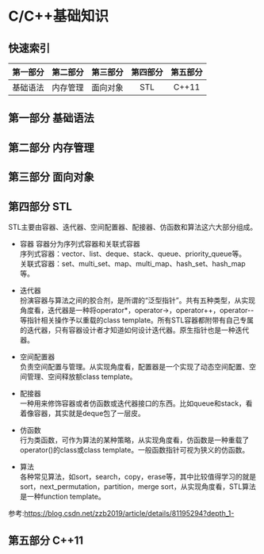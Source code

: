 # C/C++基础知识

## 快速索引
| 第一部分 | 第二部分 | 第三部分 | 第四部分 | 第五部分 |
|:-------:|:-------:|:--------:|:-------:|:-------:|
| 基础语法 | 内存管理 | 面向对象 |   STL   |  C++11  |

## 第一部分 基础语法

## 第二部分 内存管理 

## 第三部分 面向对象

## 第四部分 STL

STL主要由容器、迭代器、空间配置器、配接器、仿函数和算法这六大部分组成。
* 容器
容器分为序列式容器和关联式容器   
序列式容器：vector、list、deque、stack、queue、priority_queue等。  
关联式容器：set、multi_set、map、multi_map、hash_set、hash_map等。 

* 迭代器  
扮演容器与算法之间的胶合剂，是所谓的“泛型指针”。共有五种类型，从实现角度看，迭代器是一种将operator*，operator->，operator++，operator--等指针相关操作予以重载的class template。所有STL容器都附带有自己专属的迭代器，只有容器设计者才知道如何设计迭代器。原生指针也是一种迭代器。   

* 空间配置器  
负责空间配置与管理。从实现角度看，配置器是一个实现了动态空间配置、空间管理、空间释放额class template。

* 配接器  
一种用来修饰容器或者仿函数或迭代器接口的东西。比如queue和stack，看着像容器，其实就是deque包了一层皮。

* 仿函数   
行为类函数，可作为算法的某种策略，从实现角度看，仿函数是一种重载了operator()的class或class template。一般函数指针可视为狭义的仿函数。

* 算法  
各种常见算法，如sort，search，copy，erase等，其中比较值得学习的就是sort，next_permutation，partition，merge sort，从实现角度看，STL算法是一种function template。


参考:https://blog.csdn.net/zzb2019/article/details/81195294?depth_1-


## 第五部分 C++11
